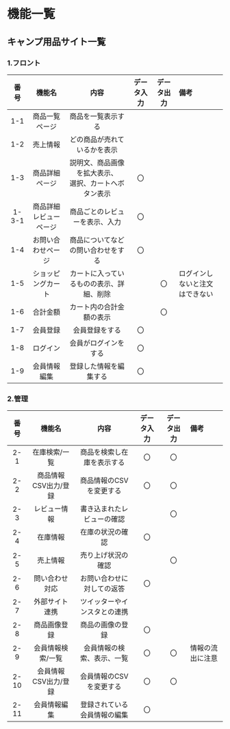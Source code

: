 # 機能一覧
## キャンプ用品サイト一覧
### 1.フロント
|番号|機能名|内容|データ入力|データ出力|備考|
|:---:|:---:|:---:|:---:|:---:|:---|
|1-1|商品一覧ページ|商品を一覧表示する||||
|1-2|売上情報|どの商品が売れているかを表示||||
|1-3|商品詳細ページ|説明文、商品画像を拡大表示、<br>選択、カートへボタン表示|〇|||
|1-3-1|商品詳細レビューページ|商品ごとのレビューを表示、入力|〇|||
|1-4|お問い合わせページ|商品についてなどの問い合わせをする|〇|||
|1-5|ショッピングカート|カートに入っているものの表示、詳細、削除||〇|ログインしないと注文はできない|
|1-6|合計金額|カート内の合計金額の表示||〇||
|1-7|会員登録|会員登録をする|〇|||
|1-8|ログイン|会員がログインをする|〇|||
|1-9|会員情報編集|登録した情報を編集する|〇|||
### 2.管理
|番号|機能名|内容|データ入力|データ出力|備考|
|:---:|:---:|:---:|:---:|:---:|:---|
|2-1|在庫検索/一覧|商品を検索し在庫を表示する|〇|〇||
|2-2|商品情報CSV出力/登録|商品情報のCSVを変更する|〇|〇||
|2-3|レビュー情報|書き込まれたレビューの確認||〇||
|2-4|在庫情報|在庫の状況の確認|〇|||
|2-5|売上情報|売り上げ状況の確認||〇||
|2-6|問い合わせ対応|お問い合わせに対しての返答|〇|||
|2-7|外部サイト連携|ツイッターやインスタとの連携||||
|2-8|商品画像登録|商品の画像の登録|〇|||
|2-9|会員情報検索/一覧|会員情報の検索、表示、一覧|〇|〇|情報の流出に注意|
|2-10|会員情報CSV出力/登録|会員情報のCSVを変更する|〇|〇||
|2-11|会員情報編集|登録されている会員情報の編集|〇|||
